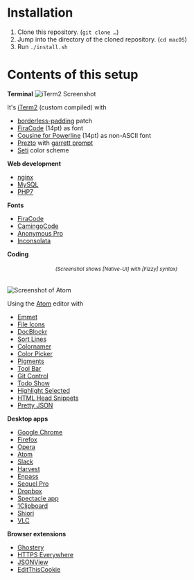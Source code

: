 # Installation

1. Clone this repository. (`git clone …`)
2. Jump into the directory of the cloned repository. (`cd macOS`)
3. Run `./install.sh`

# Contents of this setup

**Terminal**
![iTerm2 Screenshot](https://mzdr.github.io/macos/iTerm2.png)  

It's [iTerm2] (custom compiled) with

- [borderless-padding] patch
- [FiraCode] (14pt) as font
- [Cousine for Powerline] (14pt) as non-ASCII font
- [Prezto] with [garrett prompt]
- [Seti] color scheme

**Web development**
- [nginx]
- [MySQL]
- [PHP7]

**Fonts**
- [FiraCode]
- [CamingoCode]
- [Anonymous Pro]
- [Inconsolata]

**Coding**
<h6 align="center"><sub>(Screenshot shows [Native-UI] with [Fizzy] syntax)</sub></h6>

![Screenshot of Atom](https://mzdr.github.io/macos/atom-light.png)  

Using the [Atom] editor with
- [Emmet]
- [File Icons]
- [DocBlockr]
- [Sort Lines]
- [Colornamer]
- [Color Picker]
- [Pigments]
- [Tool Bar]
- [Git Control]
- [Todo Show]
- [Highlight Selected]
- [HTML Head Snippets]
- [Pretty JSON]

**Desktop apps**
- [Google Chrome]
- [Firefox]
- [Opera]
- [Atom]
- [Slack]
- [Harvest]
- [Enpass]
- [Sequel Pro]
- [Dropbox]
- [Spectacle app]
- [1Clipboard]
- [Shiori]
- [VLC]

**Browser extensions**
- [Ghostery]
- [HTTPS Everywhere]
- [JSONView]
- [EditThisCookie]


<!-- Terminal -->
[iTerm2]: https://github.com/gnachman/iTerm2
[borderless-padding]: https://github.com/jaredculp/iterm2-borderless-padding
[Prezto]: https://github.com/sorin-ionescu/prezto
[garrett prompt]: https://github.com/chauncey-garrett/zsh-prompt-garrett
[Seti]: https://github.com/mbadolato/iTerm2-Color-Schemes/tree/master/schemes
[Cousine for Powerline]: https://github.com/powerline/fonts

<!-- Desktop apps -->
[Google Chrome]: https://www.google.de/chrome/
[Firefox]: https://www.mozilla.org/de/firefox/
[Opera]: https://www.opera.com/
[Atom]: https://atom.io/
[Slack]: https://slack.com/
[Harvest]: https://www.getharvest.com/
[Enpass]: https://www.enpass.io/
[Sequel Pro]: http://www.sequelpro.com/
[Dropbox]: https://www.dropbox.com/downloading
[Spectacle app]: https://www.spectacleapp.com/
[1Clipboard]: http://1clipboard.io/
[FileShuttle]: http://fileshuttle.io/
[Shiori]: https://aki-null.net/shiori/
[VLC]: https://www.videolan.org/vlc/
[Atom]: https://atom.io

<!-- Web development -->
[nginx]: https://nginx.org/
[MySQL]: https://www.mysql.com/
[PHP7]: https://secure.php.net/

<!-- Fonts -->
[FiraCode]: https://github.com/tonsky/FiraCode
[CamingoCode]: http://www.janfromm.de/typefaces/camingomono/camingocode/
[Anonymous Pro]: http://www.marksimonson.com/fonts/view/anonymous-pro
[Inconsolata]: http://levien.com/type/myfonts/inconsolata.html


<!-- Atom packages -->
[Native-UI]: https://atom.io/themes/native-ui
[Fizzy]: https://atom.io/themes/fizzy
[Emmet]: https://atom.io/packages/emmet
[File Icons]: https://atom.io/packages/file-icons
[DocBlockr]: https://atom.io/packages/docblockr
[Sort Lines]: https://atom.io/packages/sort-lines
[Todo Show]: https://atom.io/packages/todo-show
[Pigments]: https://atom.io/packages/pigments
[Highlight Selected]: https://atom.io/packages/highlight-selected
[HTML Head Snippets]: https://atom.io/packages/html-head-snippets
[Colornamer]: https://atom.io/packages/colornamer
[Color Picker]: https://atom.io/packages/color-picker
[Pretty JSON]: https://atom.io/packages/pretty-json
[Tool Bar]: https://atom.io/packages/tool-bar
[Git Control]: https://atom.io/packages/git-control

<!-- Browser extensions -->
[Ghostery]: https://www.ghostery.com/try-us/download-browser-extension/
[HTTPS Everywhere]: https://www.eff.org/de/https-everywhere
[JSONView]: http://jsonview.com/
[EditThisCookie]: http://www.editthiscookie.com/
